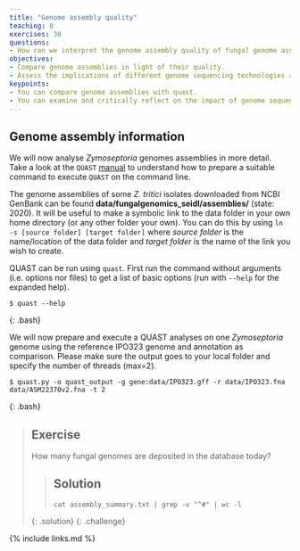 ```yaml
---
title: "Genome assembly quality"
teaching: 0
exercises: 30
questions:
- How can we interpret the genome assembly quality of fungal genome assemblies?
objectives:
- Compare genome assemblies in light of their quality.
- Assess the implications of different genome sequencing technologies and assembly approaches on genome assemblies.
keypoints:
- You can compare genome assemblies with quast.
- You can examine and critically reflect on the impact of genome sequencing technologies on fungal genome assemblies.
---
```


##  Genome assembly information
We will now analyse *Zymoseptoria* genomes assemblies in more detail. Take a look at the `QUAST` [manual](http://quast.sourceforge.net/quast) to understand how to prepare a suitable command to execute `QUAST` on the command line.

The genome assemblies of some _Z. tritici_ isolates downloaded from NCBI GenBank can be found **data/fungalgenomics_seidl/assemblies/** (state: 2020). It will be useful to make a symbolic link to the data folder in your own home directory (or any other folder your own). You can do this by using `ln -s [source folder] [target folder]` where *source folder* is the name/location of the data folder and *target folder* is the name of the link you wish to create.

QUAST can be run using `quast`. First run the command without arguments (i.e. options nor files) to get a list of basic options (run with `--help` for the expanded help).

~~~
$ quast --help
~~~
{: .bash}

We will now prepare and execute a QUAST analyses on one *Zymoseptoria* genome using the reference IPO323 genome and annotation as comparison. Please make sure the output goes to your local folder and specify the number of threads (max=2).

~~~
$ quast.py -o quast_output -g gene:data/IPO323.gff -r data/IPO323.fna data/ASM22370v2.fna -t 2 
~~~
{: .bash}



> ## Exercise
> 
> How many fungal genomes are deposited in the database today?
>
>> ## Solution
>> 
>> `cat assembly_summary.txt | grep -v "^#" | wc -l`
>> 
> {: .solution}
{: .challenge}


{% include links.md %}
